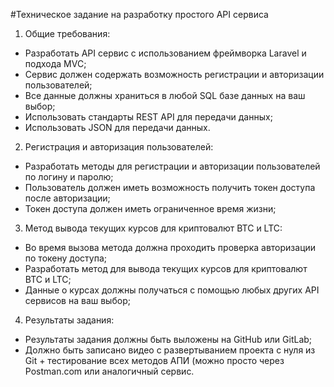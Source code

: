 #Техническое задание на разработку простого API сервиса

1. Общие требования:
- Разработать API сервис с использованием фреймворка Laravel и подхода MVC;
- Сервис должен содержать возможность регистрации и авторизации пользователей;
- Все данные должны храниться в любой SQL базе данных на ваш выбор;
- Использовать стандарты REST API для передачи данных;
- Использовать JSON для передачи данных.
2. Регистрация и авторизация пользователей:
- Разработать методы для регистрации и авторизации пользователей по логину и паролю;
- Пользователь должен иметь возможность получить токен доступа после авторизации;
- Токен доступа должен иметь ограниченное время жизни;
3. Метод вывода текущих курсов для криптовалют BTC и LTC:
- Во время вызова метода должна проходить проверка авторизации по токену доступа;
- Разработать метод для вывода текущих курсов для криптовалют BTC и LTC;
- Данные о курсах должны получаться с помощью любых других API сервисов на ваш выбор;
4. Результаты задания:
- Результаты задания должны быть выложены на GitHub или GitLab;
- Должно быть записано видео с развертыванием проекта с нуля из Git + тестирование всех методов АПИ (можно просто через Postman.com или аналогичный сервис.
